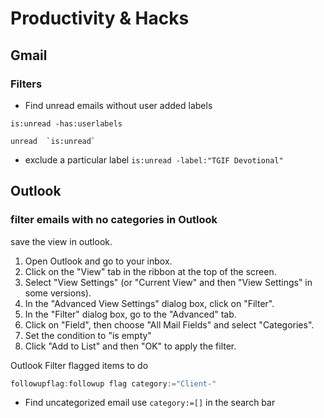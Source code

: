 # Productivity & Hacks

## Gmail
### Filters
- Find unread emails without user added labels
```
is:unread -has:userlabels 
```
```
unread  `is:unread`
```
* exclude a particular label `is:unread -label:"TGIF Devotional"`

## Outlook
### filter emails with no categories in Outlook
save the view in outlook. 
1. Open Outlook and go to your inbox.
2. Click on the "View" tab in the ribbon at the top of the screen.
3. Select "View Settings" (or "Current View" and then "View Settings" in some versions).
4. In the "Advanced View Settings" dialog box, click on "Filter".
5. In the "Filter" dialog box, go to the "Advanced" tab.
6. Click on "Field", then choose "All Mail Fields" and select "Categories".
7. Set the condition to "is empty"
8. Click "Add to List" and then "OK" to apply the filter.

Outlook Filter flagged items to do
```powershell
followupflag:followup flag category:="Client-"
```

- Find uncategorized email use `category:=[]` in the search bar